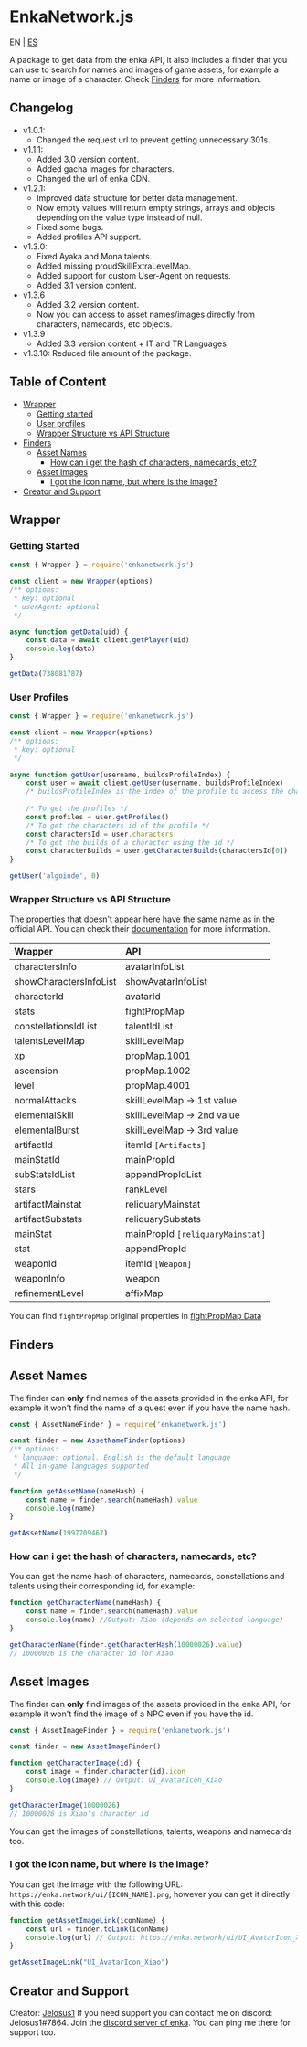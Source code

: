 # EnkaNetwork.js

EN | [ES](/README_ES.md)

A package to get data from the enka API, it also includes a finder that you can use to search for names and images of game assets, for example a name or image of a character. Check [Finders](#finders) for more information.

## Changelog
- v1.0.1:
	- Changed the request url to prevent getting unnecessary 301s.
- v1.1.1:
	- Added 3.0 version content.
	- Added gacha images for characters.
	- Changed the url of enka CDN.
- v1.2.1:
	- Improved data structure for better data management.
	- Now empty values will return empty strings, arrays and objects depending on the value type instead of null.
	- Fixed some bugs.
	- Added profiles API support.
- v1.3.0:
	- Fixed Ayaka and Mona talents.
	- Added missing proudSkillExtraLevelMap.
	- Added support for custom User-Agent on requests.
	- Added 3.1 version content.
- v1.3.6
	- Added 3.2 version content.
	- Now you can access to asset names/images directly from characters, namecards, etc objects.
- v1.3.9
	- Added 3.3 version content + IT and TR Languages
- v1.3.10: Reduced file amount of the package.

## Table of Content
- [Wrapper](#wrapper)
	- [Getting started](#getting-started)
	- [User profiles](#user-profiles)
	- [Wrapper Structure vs API Structure](#wrapper-structure-vs-api-structure)
- [Finders](#finders)
	- [Asset Names](#asset-names)  
		- [How can i get the hash of characters, namecards, etc?](#how-can-i-get-the-hash-of-characters-namecards-etc) 
	- [Asset Images](#asset-images) 
		- [I got the icon name, but where is the image?](#i-got-the-icon-name-but-where-is-the-image)
- [Creator and Support](#creator-and-support) 

## Wrapper

### Getting Started

```js
const { Wrapper } = require('enkanetwork.js')

const client = new Wrapper(options)
/** options:
 * key: optional
 * userAgent: optional
 */

async function getData(uid) {
	const data = await client.getPlayer(uid)
	console.log(data)
}

getData(738081787)
```

### User Profiles

```js
const { Wrapper } = require('enkanetwork.js')

const client = new Wrapper(options)
/** options:
 * key: optional
 */

async function getUser(username, buildsProfileIndex) {
	const user = await client.getUser(username, buildsProfileIndex)
	/* buildsProfileIndex is the index of the profile to access the character builds. For example: if you have 2 profiles, to access the 1st one the index will be 0 and to access the 2nd one will be 1 */
	
	/* To get the profiles */
	const profiles = user.getProfiles()
	/* To get the characters id of the profile */
	const charactersId = user.characters
	/* To get the builds of a character using the id */
	const characterBuilds = user.getCharacterBuilds(charactersId[0])
}

getUser('algoinde', 0)
```

### Wrapper Structure vs API Structure
The properties that doesn't appear here have the same name as in the official API. You can check their [documentation](https://api.enka.network/#/) for more information.

| Wrapper | API |
| :---------- | :--- | 
| charactersInfo | avatarInfoList |
| showCharactersInfoList | showAvatarInfoList |
| characterId | avatarId |
| stats | fightPropMap |
| constellationsIdList | talentIdList |
| talentsLevelMap | skillLevelMap |
| xp | propMap.1001 |
| ascension | propMap.1002 |
| level | propMap.4001 |
| normalAttacks | skillLevelMap -> 1st value |
| elementalSkill | skillLevelMap -> 2nd value |
| elementalBurst | skillLevelMap -> 3rd value |
| artifactId | itemId `[Artifacts]` |
| mainStatId | mainPropId |
| subStatsIdList | appendPropIdList |
| stars | rankLevel |
| artifactMainstat | reliquaryMainstat |
| artifactSubstats | reliquarySubstats |
| mainStat | mainPropId `[reliquaryMainstat]` |
| stat | appendPropId |
| weaponId | itemId `[Weapon]` |
| weaponInfo | weapon |
| refinementLevel | affixMap |

You can find `fightPropMap` original properties in [fightPropMap Data](https://api.enka.network/#/api?id=fightprop)

## Finders

## Asset Names

The finder can **only** find names of the assets provided in the enka API, for example it won't find the name of a quest even if you have the name hash.

```js
const { AssetNameFinder } = require('enkanetwork.js')

const finder = new AssetNameFinder(options)
/** options:
 * language: optional. English is the default language
 * All in-game languages supported
 */

function getAssetName(nameHash) {
	const name = finder.search(nameHash).value
	console.log(name)
} 

getAssetName(1997709467)
```

### How can i get the hash of characters, namecards, etc?

You can get the name hash of characters, namecards, constellations and talents using their corresponding id, for example:

```js
function getCharacterName(nameHash) {
	const name = finder.search(nameHash).value
	console.log(name) //Output: Xiao (depends on selected language)
}

getCharacterName(finder.getCharacterHash(10000026).value)
// 10000026 is the character id for Xiao
```

## Asset Images

The finder can **only** find images of the assets provided in the enka API, for example it won't find the image of a NPC even if you have the id.

```js
const { AssetImageFinder } = require('enkanetwork.js')

const finder = new AssetImageFinder()

function getCharacterImage(id) {
	const image = finder.character(id).icon
	console.log(image) // Output: UI_AvatarIcon_Xiao
}

getCharacterImage(10000026)
// 10000026 is Xiao's character id
```

You can get the images of constellations, talents, weapons and namecards too.

### I got the icon name, but where is the image?

You can get the image with the following URL: `https://enka.network/ui/[ICON_NAME].png`, however you can get it directly with this code:

```js
function getAssetImageLink(iconName) {
	const url = finder.toLink(iconName)
	console.log(url) // Output: https://enka.network/ui/UI_AvatarIcon_Xiao.png
}

getAssetImageLink("UI_AvatarIcon_Xiao")
```

## Creator and Support

Creator: [Jelosus1](https://github.com/Jelosus2/)
If you need support you can contact me on discord: Jelosus1#7864.
Join the [discord server of enka](https://discord.gg/eUv6gcsjqe). You can ping me there for support too.
